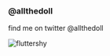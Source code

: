 ### @allthedoll
find me on twitter @allthedoll

![fluttershy](http://vignette2.wikia.nocookie.net/mlpfanclub/images/a/a1/762_-_angel_animated_fluttershy_flying_gif_hugging.gif/revision/latest?cb=20111122130910)
